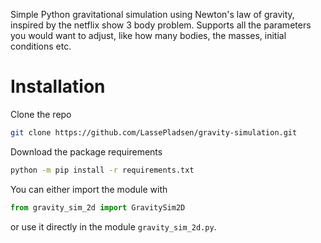 Simple Python gravitational simulation using Newton's law of gravity, inspired by the netflix show 3 body problem.
Supports all the parameters you would want to adjust, like how many bodies, the masses, initial conditions etc.

# Installation
Clone the repo
```bash
git clone https://github.com/LassePladsen/gravity-simulation.git
```

Download the package requirements
```bash
python -m pip install -r requirements.txt
```

You can either import the module with
```python
from gravity_sim_2d import GravitySim2D 
```
or use it directly in the module `gravity_sim_2d.py`.